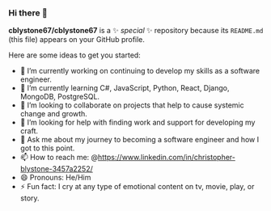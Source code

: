### Hi there 👋


**cblystone67/cblystone67** is a ✨ _special_ ✨ repository because its `README.md` (this file) appears on your GitHub profile.

Here are some ideas to get you started:

- 🔭 I’m currently working on continuing to develop my skills as a software engineer.
- 🌱 I’m currently learning C#, JavaScript, Python, React, Django, MongoDB, PostgreSQL.
- 👯 I’m looking to collaborate on projects that help to cause systemic change and growth.
- 🤔 I’m looking for help with finding work and support for developing my craft.
- 💬 Ask me about my journey to becoming a software engineer and how I got to this point.
- 📫 How to reach me: @https://www.linkedin.com/in/christopher-blystone-3457a2252/
- 😄 Pronouns: He/Him
- ⚡ Fun fact: I cry at any type of emotional content on tv, movie, play, or story.

